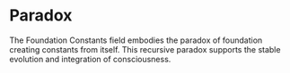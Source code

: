 # Paradox

The Foundation Constants field embodies the paradox of foundation creating constants from itself. This recursive paradox supports the stable evolution and integration of consciousness. 
